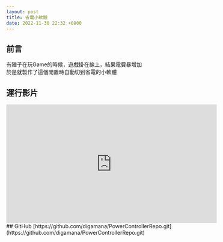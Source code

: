 ```yaml
---
layout: post
title: 省電小軟體
date: 2022-11-30 22:32 +0800
---
```


## 前言
有陣子在玩Game的時候，遊戲掛在線上，結果電費暴增加  
於是就製作了這個閒置時自動切到省電的小軟體
## 運行影片
<iframe width="560" height="315" src="https://www.youtube.com/embed/1kN-BJjMVeA" title="YouTube video player" frameborder="0" allow="accelerometer; autoplay; clipboard-write; encrypted-media; gyroscope; picture-in-picture" allowfullscreen></iframe>
## GitHub
[https://github.com/digamana/PowerControllerRepo.git](https://github.com/digamana/PowerControllerRepo.git)
